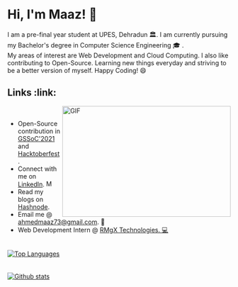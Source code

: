 <h1> Hi, I'm Maaz! 👋
<!--   <img src="https://visitor-badge.glitch.me/badge?page_id=Maaz-Code.Maaz-Code" alt="badge"> -->
</h1>
I am a pre-final year student at UPES, Dehradun 🏛️. I am currently pursuing my Bachelor's degree in Computer Science Engineering 🎓 .<br>
My areas of interest are Web Development and Cloud Computing. I also like contributing to Open-Source. Learning new things everyday and striving to be a better version of myself. Happy Coding! 😄
<br>
<h2> Links :link: </h2>
<img align="right" alt="GIF" src="https://github.com/abhisheknaiidu/abhisheknaiidu/blob/master/code.gif?raw=true" width="380" height="250" />
<br>
<ul>
  <li> Open-Source contribution in <a href="https://gssoc.girlscript.tech/index.html" target="_blank">GSSoC'2021</a> and <a href="https://hacktoberfest.digitalocean.com/" target="_blank">Hacktoberfest</a>. </li>
  <li> Connect with me on <a href="https://www.linkedin.com/in/maaz-ahmed-6b9b98187/" target="_blank">LinkedIn</a>.
    <img alt="Maaz's LinkedIn" width="15px" src="https://raw.githubusercontent.com/peterthehan/peterthehan/master/assets/linkedin.svg" /></li>
  <li> Read my blogs on <a href="https://maaz-code.hashnode.dev/" target="_blank">Hashnode</a>. </li>
  <li> Email me @ <a href="ahmedmaaz73@gmail.com" target="_blank">ahmedmaaz73@gmail.com</a>. 📧</li>
  <li> Web Development Intern @ <a href="https://www.rmgx.in/" target="_blank">RMgX Technologies</>. 💻</li>
</ul>
<br>
<div><img src="https://github-readme-stats.vercel.app/api/top-langs/?username=Maaz-Code&layout=compact&theme=dark&hide=PHP&langs_count=6" alt="Top Languages" /></div>
<br>
<br>
<div><img src="https://github-readme-stats.vercel.app/api?username=Maaz-Code&show_icons=true&theme=dark&include_all_commits=true&count_private=true" alt="Github stats" /></div>
